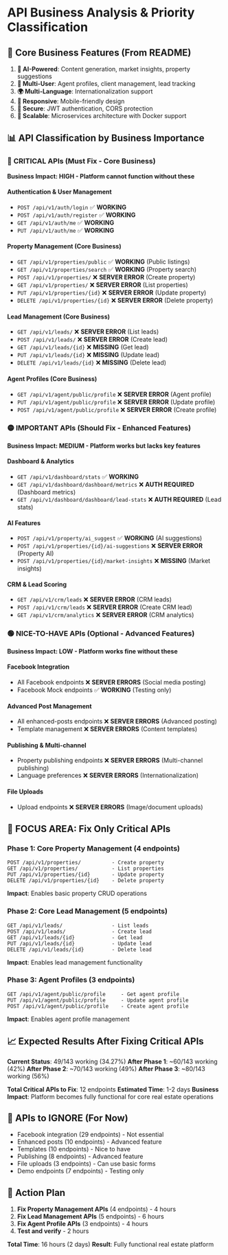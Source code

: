# API Business Analysis & Priority Classification

## 🎯 Core Business Features (From README)

1. **🤖 AI-Powered**: Content generation, market insights, property suggestions
2. **👥 Multi-User**: Agent profiles, client management, lead tracking  
3. **🌍 Multi-Language**: Internationalization support
4. **📱 Responsive**: Mobile-friendly design
5. **🔐 Secure**: JWT authentication, CORS protection
6. **🚀 Scalable**: Microservices architecture with Docker support

## 📊 API Classification by Business Importance

### 🔴 **CRITICAL APIs** (Must Fix - Core Business)
**Business Impact: HIGH - Platform cannot function without these**

#### Authentication & User Management
- `POST /api/v1/auth/login` ✅ **WORKING**
- `POST /api/v1/auth/register` ✅ **WORKING** 
- `GET /api/v1/auth/me` ✅ **WORKING**
- `PUT /api/v1/auth/me` ✅ **WORKING**

#### Property Management (Core Business)
- `GET /api/v1/properties/public` ✅ **WORKING** (Public listings)
- `GET /api/v1/properties/search` ✅ **WORKING** (Property search)
- `POST /api/v1/properties/` ❌ **SERVER ERROR** (Create property)
- `GET /api/v1/properties/` ❌ **SERVER ERROR** (List properties)
- `PUT /api/v1/properties/{id}` ❌ **SERVER ERROR** (Update property)
- `DELETE /api/v1/properties/{id}` ❌ **SERVER ERROR** (Delete property)

#### Lead Management (Core Business)
- `GET /api/v1/leads/` ❌ **SERVER ERROR** (List leads)
- `POST /api/v1/leads/` ❌ **SERVER ERROR** (Create lead)
- `GET /api/v1/leads/{id}` ❌ **MISSING** (Get lead)
- `PUT /api/v1/leads/{id}` ❌ **MISSING** (Update lead)
- `DELETE /api/v1/leads/{id}` ❌ **MISSING** (Delete lead)

#### Agent Profiles (Core Business)
- `GET /api/v1/agent/public/profile` ❌ **SERVER ERROR** (Agent profile)
- `PUT /api/v1/agent/public/profile` ❌ **SERVER ERROR** (Update profile)
- `POST /api/v1/agent/public/profile` ❌ **SERVER ERROR** (Create profile)

### 🟡 **IMPORTANT APIs** (Should Fix - Enhanced Features)
**Business Impact: MEDIUM - Platform works but lacks key features**

#### Dashboard & Analytics
- `GET /api/v1/dashboard/stats` ✅ **WORKING**
- `GET /api/v1/dashboard/dashboard/metrics` ❌ **AUTH REQUIRED** (Dashboard metrics)
- `GET /api/v1/dashboard/dashboard/lead-stats` ❌ **AUTH REQUIRED** (Lead stats)

#### AI Features
- `POST /api/v1/property/ai_suggest` ✅ **WORKING** (AI suggestions)
- `POST /api/v1/properties/{id}/ai-suggestions` ❌ **SERVER ERROR** (Property AI)
- `POST /api/v1/properties/{id}/market-insights` ❌ **MISSING** (Market insights)

#### CRM & Lead Scoring
- `GET /api/v1/crm/leads` ❌ **SERVER ERROR** (CRM leads)
- `POST /api/v1/crm/leads` ❌ **SERVER ERROR** (Create CRM lead)
- `GET /api/v1/crm/analytics` ❌ **SERVER ERROR** (CRM analytics)

### 🟢 **NICE-TO-HAVE APIs** (Optional - Advanced Features)
**Business Impact: LOW - Platform works fine without these**

#### Facebook Integration
- All Facebook endpoints ❌ **SERVER ERRORS** (Social media posting)
- Facebook Mock endpoints ✅ **WORKING** (Testing only)

#### Advanced Post Management
- All enhanced-posts endpoints ❌ **SERVER ERRORS** (Advanced posting)
- Template management ❌ **SERVER ERRORS** (Content templates)

#### Publishing & Multi-channel
- Property publishing endpoints ❌ **SERVER ERRORS** (Multi-channel publishing)
- Language preferences ❌ **SERVER ERRORS** (Internationalization)

#### File Uploads
- Upload endpoints ❌ **SERVER ERRORS** (Image/document uploads)

## 🎯 **FOCUS AREA: Fix Only Critical APIs**

### **Phase 1: Core Property Management (4 endpoints)**
```
POST /api/v1/properties/          - Create property
GET /api/v1/properties/           - List properties  
PUT /api/v1/properties/{id}       - Update property
DELETE /api/v1/properties/{id}    - Delete property
```
**Impact**: Enables basic property CRUD operations

### **Phase 2: Core Lead Management (5 endpoints)**
```
GET /api/v1/leads/                - List leads
POST /api/v1/leads/               - Create lead
GET /api/v1/leads/{id}            - Get lead
PUT /api/v1/leads/{id}            - Update lead
DELETE /api/v1/leads/{id}         - Delete lead
```
**Impact**: Enables lead management functionality

### **Phase 3: Agent Profiles (3 endpoints)**
```
GET /api/v1/agent/public/profile     - Get agent profile
PUT /api/v1/agent/public/profile     - Update agent profile
POST /api/v1/agent/public/profile    - Create agent profile
```
**Impact**: Enables agent profile management

## 📈 **Expected Results After Fixing Critical APIs**

**Current Status**: 49/143 working (34.27%)
**After Phase 1**: ~60/143 working (42%)
**After Phase 2**: ~70/143 working (49%) 
**After Phase 3**: ~80/143 working (56%)

**Total Critical APIs to Fix**: 12 endpoints
**Estimated Time**: 1-2 days
**Business Impact**: Platform becomes fully functional for core real estate operations

## 🚫 **APIs to IGNORE (For Now)**

- Facebook integration (29 endpoints) - Not essential
- Enhanced posts (10 endpoints) - Advanced feature
- Templates (10 endpoints) - Nice to have
- Publishing (8 endpoints) - Advanced feature
- File uploads (3 endpoints) - Can use basic forms
- Demo endpoints (7 endpoints) - Testing only

## 🎯 **Action Plan**

1. **Fix Property Management APIs** (4 endpoints) - 4 hours
2. **Fix Lead Management APIs** (5 endpoints) - 6 hours  
3. **Fix Agent Profile APIs** (3 endpoints) - 4 hours
4. **Test and verify** - 2 hours

**Total Time**: 16 hours (2 days)
**Result**: Fully functional real estate platform

